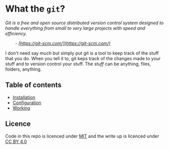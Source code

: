 # What the `git`?

<em>Git is a free and open source distributed version control system designed
to handle everything from small to very large projects with speed and
efficiency.</em>

<em>&nbsp;&nbsp;&nbsp;&nbsp;&nbsp;&nbsp;&nbsp;&nbsp;-
[https://git-scm.com/](https://git-scm.com/)</em>

I don't need say much but simply put git is a tool to keep track of the stuff
that you do. When you tell it to, git keps track of the changes made to your
stuff and to version control your stuff. The _stuff_ can be anything, files,
folders, anything.


## Table of contents
- [Installation](installation.md)
- [Configuration](configuration.md)
- [Working](working.md)


## Licence

Code in this repo is licenced under [MIT](LICENCE) and the write up is licenced
under [CC BY 4.0](https://creativecommons.org/licenses/by/4.0/)
